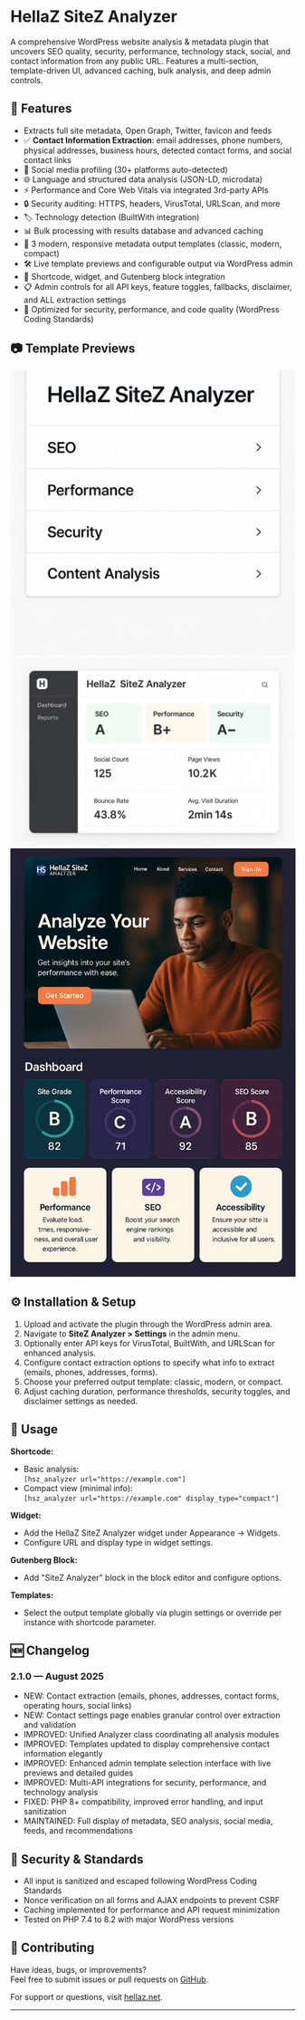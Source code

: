 # HellaZ SiteZ Analyzer

A comprehensive WordPress website analysis & metadata plugin that uncovers SEO quality, security, performance, technology stack, social, and contact information from any public URL. Features a multi-section, template-driven UI, advanced caching, bulk analysis, and deep admin controls.

## 🚀 Features

- Extracts full site metadata, Open Graph, Twitter, favicon and feeds
- ✅ **Contact Information Extraction**: email addresses, phone numbers, physical addresses, business hours, detected contact forms, and social contact links
- 🔗 Social media profiling (30+ platforms auto-detected)
- 🌐 Language and structured data analysis (JSON-LD, microdata)
- ⚡ Performance and Core Web Vitals via integrated 3rd-party APIs
- 🔒 Security auditing: HTTPS, headers, VirusTotal, URLScan, and more
- 🏷️ Technology detection (BuiltWith integration)
- 📊 Bulk processing with results database and advanced caching
- 🎨 3 modern, responsive metadata output templates (classic, modern, compact)
- 🛠️ Live template previews and configurable output via WordPress admin
- 🧩 Shortcode, widget, and Gutenberg block integration
- 📋 Admin controls for all API keys, feature toggles, fallbacks, disclaimer, and ALL extraction settings
- 🧪 Optimized for security, performance, and code quality (WordPress Coding Standards)

## 📷 Template Previews

![Classic Template](assets/images/template-classic.png)  
![Compact Template](assets/images/template-compact.png)  
![Modern Template](assets/images/template-modern.png)  

## ⚙️ Installation & Setup

1. Upload and activate the plugin through the WordPress admin area.
2. Navigate to **SiteZ Analyzer > Settings** in the admin menu.
3. Optionally enter API keys for VirusTotal, BuiltWith, and URLScan for enhanced analysis.
4. Configure contact extraction options to specify what info to extract (emails, phones, addresses, forms).
5. Choose your preferred output template: classic, modern, or compact.
6. Adjust caching duration, performance thresholds, security toggles, and disclaimer settings as needed.

## 🚦 Usage

**Shortcode:**  
- Basic analysis:  
  `[hsz_analyzer url="https://example.com"]`  
- Compact view (minimal info):  
  `[hsz_analyzer url="https://example.com" display_type="compact"]`

**Widget:**  
- Add the HellaZ SiteZ Analyzer widget under Appearance → Widgets.  
- Configure URL and display type in widget settings.

**Gutenberg Block:**  
- Add "SiteZ Analyzer" block in the block editor and configure options.

**Templates:**  
- Select the output template globally via plugin settings or override per instance with shortcode parameter.

## 🆕 Changelog

### 2.1.0 — August 2025
- NEW: Contact extraction (emails, phones, addresses, contact forms, operating hours, social links)
- NEW: Contact settings page enables granular control over extraction and validation
- IMPROVED: Unified Analyzer class coordinating all analysis modules
- IMPROVED: Templates updated to display comprehensive contact information elegantly
- IMPROVED: Enhanced admin template selection interface with live previews and detailed guides
- IMPROVED: Multi-API integrations for security, performance, and technology analysis
- FIXED: PHP 8+ compatibility, improved error handling, and input sanitization
- MAINTAINED: Full display of metadata, SEO analysis, social media, feeds, and recommendations

## 🔐 Security & Standards

- All input is sanitized and escaped following WordPress Coding Standards
- Nonce verification on all forms and AJAX endpoints to prevent CSRF
- Caching implemented for performance and API request minimization
- Tested on PHP 7.4 to 8.2 with major WordPress versions

## 🤝 Contributing

Have ideas, bugs, or improvements?  
Feel free to submit issues or pull requests on [GitHub](https://github.com/hellaz/HellaZ-SiteZ-Analyzer).

For support or questions, visit [hellaz.net](https://hellaz.net).

---

